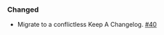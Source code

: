 ### Changed
- Migrate to a conflictless Keep A Changelog. [#40](https://github.com/plattfot/baksnapper/issues/40)
